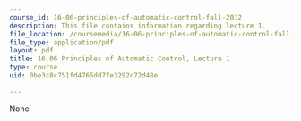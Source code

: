 ```yaml
---
course_id: 16-06-principles-of-automatic-control-fall-2012
description: This file contains information regarding lecture 1.
file_location: /coursemedia/16-06-principles-of-automatic-control-fall-2012/0be3c8c751fd4765dd77e3292c72d48e_MIT16_06F12_Lecture_1.pdf
file_type: application/pdf
layout: pdf
title: 16.06 Principles of Automatic Control, Lecture 1
type: course
uid: 0be3c8c751fd4765dd77e3292c72d48e

---
```

None